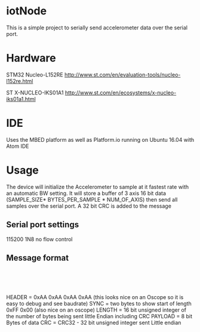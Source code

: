 # iotNode

This is a simple project to serially send accelerometer data over the serial port.

# Hardware

STM32 Nucleo-L152RE  http://www.st.com/en/evaluation-tools/nucleo-l152re.html

ST X-NUCLEO-IKS01A1 http://www.st.com/en/ecosystems/x-nucleo-iks01a1.html

# IDE

Uses the MBED platform as well as Platform.io running on Ubuntu 16.04 with Atom IDE


# Usage
The device will initialize the Accelerometer to sample at it fastest rate with an automatic BW setting.  It will store a buffer of 3 axis 16 bit data (SAMPLE_SIZE* BYTES_PER_SAMPLE * NUM_OF_AXIS) then send all samples over the serial port.  A 32 bit CRC is added to the message

## Serial port settings
115200 1N8 no flow control

## Message format  <HEADER><SYNC><LENGTH><PAYLOAD><CRC>
HEADER = 0xAA 0xAA 0xAA 0xAA (this looks nice on an Oscope so it is easy to debug and see baudrate)
SYNC = two bytes to show start of length 0xFF 0x00 (also nice on an oscope)
LENGTH = 16 bit unsigned integer of the number of bytes being sent little Endian including CRC
PAYLOAD = 8 bit Bytes of data
CRC = CRC32 - 32 bit unsigned integer sent Little endian
